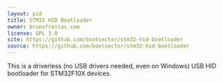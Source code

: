```yaml
---
layout: pid
title: STM32 HID Bootloader
owner: brunofreitas.com
license: GPL 3.0
site: https://github.com/bootsector/stm32-hid-bootloader
source: https://github.com/bootsector/stm32-hid-bootloader
---
```

This is a driverless (no USB drivers needed, even on Windows) USB HID bootloader for STM32F10X devices.
